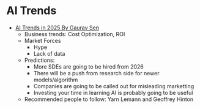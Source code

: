 # AI Trends

- [AI Trends in 2025 By Gaurav Sen](https://youtu.be/_bbuRFT2l-Q?si=dubT_d3UwB2vI7g_)
    - Business trends: Cost Optimization, ROI
    - Market Forces
        - Hype
        - Lack of data
    - Predictions:
        - More SDEs are going to be hired from 2026
        - There will be a push from research side for newer models/algorithm
        - Companies are going to be called out for misleading marketting
        - Investing your time in learning AI is probably going to be useful
    - Recommended people to follow: Yarn Lemann and Geoffrey Hinton
